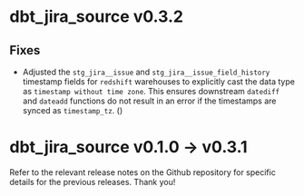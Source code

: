 # dbt_jira_source v0.3.2
## Fixes
- Adjusted the `stg_jira__issue` and `stg_jira__issue_field_history` timestamp fields for `redshift` warehouses to explicitly cast the data type as `timestamp without time zone`. This ensures downstream `datediff` and `dateadd` functions do not result in an error if the timestamps are synced as `timestamp_tz`. ([]())

# dbt_jira_source v0.1.0 -> v0.3.1
Refer to the relevant release notes on the Github repository for specific details for the previous releases. Thank you!
